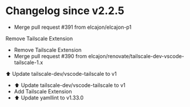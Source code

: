 # Changelog since v2.2.5
- Merge pull request #391 from elcajon/elcajon-p1

Remove Tailscale Extension 
- Remove Tailscale Extension 
- Merge pull request #390 from elcajon/renovate/tailscale-dev-vscode-tailscale-1.x

⬆️ Update tailscale-dev/vscode-tailscale to v1 
- ⬆️ Update tailscale-dev/vscode-tailscale to v1 
- Add Tailscale Extension 
- ⬆️ Update yamllint to v1.33.0 
